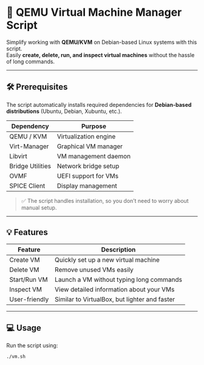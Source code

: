 # 🚀 QEMU Virtual Machine Manager Script

Simplify working with **QEMU/KVM** on Debian-based Linux systems with this script.  
Easily **create, delete, run, and inspect virtual machines** without the hassle of long commands.  

---

## 🛠️ Prerequisites

The script automatically installs required dependencies for **Debian-based distributions** (Ubuntu, Debian, Xubuntu, etc.).  

| Dependency | Purpose |
|------------|---------|
| QEMU / KVM | Virtualization engine |
| Virt-Manager | Graphical VM manager |
| Libvirt | VM management daemon |
| Bridge Utilities | Network bridge setup |
| OVMF | UEFI support for VMs |
| SPICE Client | Display management |

> ✅ The script handles installation, so you don’t need to worry about manual setup.

---

## 💡 Features

| Feature | Description |
|---------|-------------|
| Create VM | Quickly set up a new virtual machine |
| Delete VM | Remove unused VMs easily |
| Start/Run VM | Launch a VM without typing long commands |
| Inspect VM | View detailed information about your VMs |
| User-friendly | Similar to VirtualBox, but lighter and faster |

---

## 💻 Usage

Run the script using:

```bash
./vm.sh
